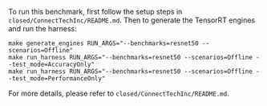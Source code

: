 To run this benchmark, first follow the setup steps in `closed/ConnectTechInc/README.md`. Then to generate the TensorRT engines and run the harness:

```
make generate_engines RUN_ARGS="--benchmarks=resnet50 --scenarios=Offline"
make run_harness RUN_ARGS="--benchmarks=resnet50 --scenarios=Offline --test_mode=AccuracyOnly"
make run_harness RUN_ARGS="--benchmarks=resnet50 --scenarios=Offline --test_mode=PerformanceOnly"
```

For more details, please refer to `closed/ConnectTechInc/README.md`.